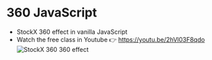 # 360 JavaScript
- StockX 360 effect in vanilla JavaScript
- Watch the free class in Youtube 👉 https://youtu.be/2hVl03F8qdo
![StockX 360 360 effect](https://repository-images.githubusercontent.com/237585410/394a1f00-449b-11ea-98a9-c84d1c13f90a)

